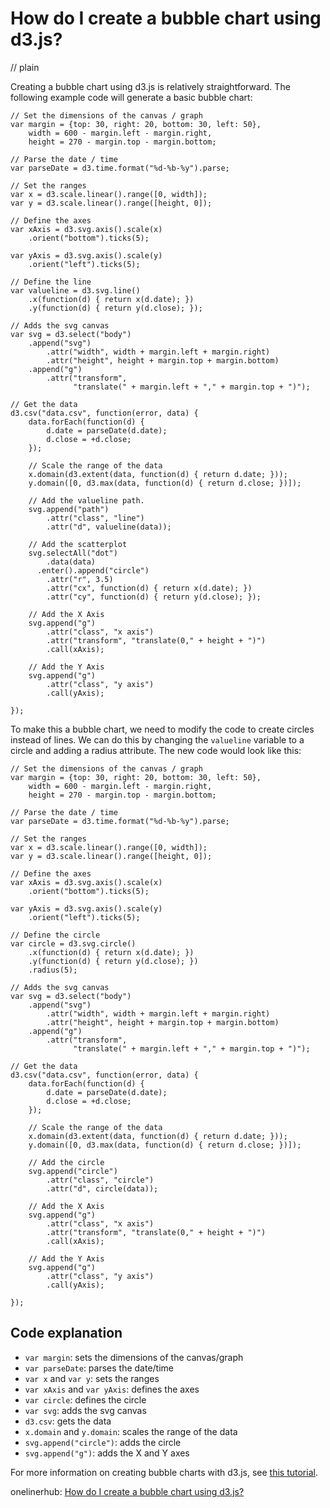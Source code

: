 # How do I create a bubble chart using d3.js?
// plain

Creating a bubble chart using d3.js is relatively straightforward. The following example code will generate a basic bubble chart:

```
// Set the dimensions of the canvas / graph
var margin = {top: 30, right: 20, bottom: 30, left: 50},
    width = 600 - margin.left - margin.right,
    height = 270 - margin.top - margin.bottom;

// Parse the date / time
var parseDate = d3.time.format("%d-%b-%y").parse;

// Set the ranges
var x = d3.scale.linear().range([0, width]);
var y = d3.scale.linear().range([height, 0]);

// Define the axes
var xAxis = d3.svg.axis().scale(x)
    .orient("bottom").ticks(5);

var yAxis = d3.svg.axis().scale(y)
    .orient("left").ticks(5);

// Define the line
var valueline = d3.svg.line()
    .x(function(d) { return x(d.date); })
    .y(function(d) { return y(d.close); });

// Adds the svg canvas
var svg = d3.select("body")
    .append("svg")
        .attr("width", width + margin.left + margin.right)
        .attr("height", height + margin.top + margin.bottom)
    .append("g")
        .attr("transform",
              "translate(" + margin.left + "," + margin.top + ")");

// Get the data
d3.csv("data.csv", function(error, data) {
    data.forEach(function(d) {
        d.date = parseDate(d.date);
        d.close = +d.close;
    });

    // Scale the range of the data
    x.domain(d3.extent(data, function(d) { return d.date; }));
    y.domain([0, d3.max(data, function(d) { return d.close; })]);

    // Add the valueline path.
    svg.append("path")
        .attr("class", "line")
        .attr("d", valueline(data));

    // Add the scatterplot
    svg.selectAll("dot")
        .data(data)
      .enter().append("circle")
        .attr("r", 3.5)
        .attr("cx", function(d) { return x(d.date); })
        .attr("cy", function(d) { return y(d.close); });

    // Add the X Axis
    svg.append("g")
        .attr("class", "x axis")
        .attr("transform", "translate(0," + height + ")")
        .call(xAxis);

    // Add the Y Axis
    svg.append("g")
        .attr("class", "y axis")
        .call(yAxis);

});
```

To make this a bubble chart, we need to modify the code to create circles instead of lines. We can do this by changing the ```valueline``` variable to a circle and adding a radius attribute. The new code would look like this:

```
// Set the dimensions of the canvas / graph
var margin = {top: 30, right: 20, bottom: 30, left: 50},
    width = 600 - margin.left - margin.right,
    height = 270 - margin.top - margin.bottom;

// Parse the date / time
var parseDate = d3.time.format("%d-%b-%y").parse;

// Set the ranges
var x = d3.scale.linear().range([0, width]);
var y = d3.scale.linear().range([height, 0]);

// Define the axes
var xAxis = d3.svg.axis().scale(x)
    .orient("bottom").ticks(5);

var yAxis = d3.svg.axis().scale(y)
    .orient("left").ticks(5);

// Define the circle
var circle = d3.svg.circle()
    .x(function(d) { return x(d.date); })
    .y(function(d) { return y(d.close); })
    .radius(5);

// Adds the svg canvas
var svg = d3.select("body")
    .append("svg")
        .attr("width", width + margin.left + margin.right)
        .attr("height", height + margin.top + margin.bottom)
    .append("g")
        .attr("transform",
              "translate(" + margin.left + "," + margin.top + ")");

// Get the data
d3.csv("data.csv", function(error, data) {
    data.forEach(function(d) {
        d.date = parseDate(d.date);
        d.close = +d.close;
    });

    // Scale the range of the data
    x.domain(d3.extent(data, function(d) { return d.date; }));
    y.domain([0, d3.max(data, function(d) { return d.close; })]);

    // Add the circle
    svg.append("circle")
        .attr("class", "circle")
        .attr("d", circle(data));

    // Add the X Axis
    svg.append("g")
        .attr("class", "x axis")
        .attr("transform", "translate(0," + height + ")")
        .call(xAxis);

    // Add the Y Axis
    svg.append("g")
        .attr("class", "y axis")
        .call(yAxis);

});
```

## Code explanation


- ```var margin```: sets the dimensions of the canvas/graph
- ```var parseDate```: parses the date/time
- ```var x``` and ```var y```: sets the ranges
- ```var xAxis``` and ```var yAxis```: defines the axes
- ```var circle```: defines the circle
- ```var svg```: adds the svg canvas
- ```d3.csv```: gets the data
- ```x.domain``` and ```y.domain```: scales the range of the data
- ```svg.append("circle")```: adds the circle
- ```svg.append("g")```: adds the X and Y axes

For more information on creating bubble charts with d3.js, see [this tutorial](https://www.d3-graph-gallery.com/graph/bubble_basic.html).

onelinerhub: [How do I create a bubble chart using d3.js?](https://onelinerhub.com/javascript-d3/how-do-i-create-a-bubble-chart-using-d--js)